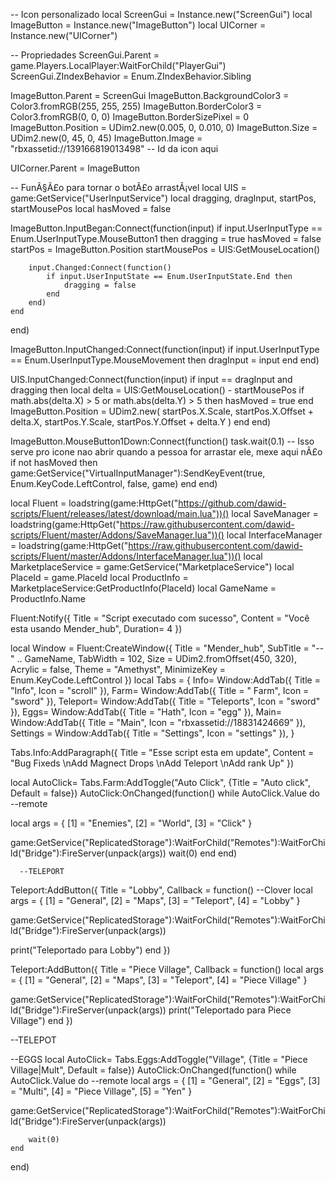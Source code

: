 -- Icon personalizado
local ScreenGui = Instance.new("ScreenGui")
local ImageButton = Instance.new("ImageButton")
local UICorner = Instance.new("UICorner")

-- Propriedades
ScreenGui.Parent = game.Players.LocalPlayer:WaitForChild("PlayerGui")
ScreenGui.ZIndexBehavior = Enum.ZIndexBehavior.Sibling

ImageButton.Parent = ScreenGui
ImageButton.BackgroundColor3 = Color3.fromRGB(255, 255, 255)
ImageButton.BorderColor3 = Color3.fromRGB(0, 0, 0)
ImageButton.BorderSizePixel = 0
ImageButton.Position = UDim2.new(0.005, 0, 0.010, 0)
ImageButton.Size = UDim2.new(0, 45, 0, 45)
ImageButton.Image = "rbxassetid://139166819013498" -- Id da icon aqui

UICorner.Parent = ImageButton

-- FunÃ§Ã£o para tornar o botÃ£o arrastÃ¡vel
local UIS = game:GetService("UserInputService")
local dragging, dragInput, startPos, startMousePos
local hasMoved = false

ImageButton.InputBegan:Connect(function(input)
    if input.UserInputType == Enum.UserInputType.MouseButton1 then
        dragging = true
        hasMoved = false
        startPos = ImageButton.Position
        startMousePos = UIS:GetMouseLocation()

        input.Changed:Connect(function()
            if input.UserInputState == Enum.UserInputState.End then
                dragging = false
            end
        end)
    end
end)

ImageButton.InputChanged:Connect(function(input)
    if input.UserInputType == Enum.UserInputType.MouseMovement then
        dragInput = input
    end
end)

UIS.InputChanged:Connect(function(input)
    if input == dragInput and dragging then
        local delta = UIS:GetMouseLocation() - startMousePos
        if math.abs(delta.X) > 5 or math.abs(delta.Y) > 5 then 
            hasMoved = true
        end
        ImageButton.Position = UDim2.new(
            startPos.X.Scale, startPos.X.Offset + delta.X,
            startPos.Y.Scale, startPos.Y.Offset + delta.Y
        )
    end
end)

ImageButton.MouseButton1Down:Connect(function()
    task.wait(0.1) -- Isso serve pro icone nao abrir quando a pessoa for arrastar ele, mexe aqui nÃ£o
    if not hasMoved then
        game:GetService("VirtualInputManager"):SendKeyEvent(true, Enum.KeyCode.LeftControl, false, game)
    end
end)

local Fluent = loadstring(game:HttpGet("https://github.com/dawid-scripts/Fluent/releases/latest/download/main.lua"))()
local SaveManager = loadstring(game:HttpGet("https://raw.githubusercontent.com/dawid-scripts/Fluent/master/Addons/SaveManager.lua"))()
local InterfaceManager = loadstring(game:HttpGet("https://raw.githubusercontent.com/dawid-scripts/Fluent/master/Addons/InterfaceManager.lua"))()
local MarketplaceService = game:GetService("MarketplaceService")
local PlaceId = game.PlaceId
local ProductInfo = MarketplaceService:GetProductInfo(PlaceId)
local GameName = ProductInfo.Name

Fluent:Notify({ Title = "Script executado com sucesso", Content = "Você esta usando Mender_hub",
Duration= 4 
})

local Window = Fluent:CreateWindow({
    Title = "Mender_hub",
    SubTitle = "-- " .. GameName,
    TabWidth = 102,
    Size = UDim2.fromOffset(450, 320),
    Acrylic = false,
    Theme = "Amethyst",
    MinimizeKey = Enum.KeyCode.LeftControl
})
local Tabs = {
    Info= Window:AddTab({ Title = "Info", Icon = "scroll" }),
    Farm= Window:AddTab({ Title = " Farm", Icon = "sword" }),
    Teleport= Window:AddTab({ Title = "Teleports", Icon = "sword" }),
    Eggs= Window:AddTab({ Title = "Hath", Icon = "egg" }),
    Main= Window:AddTab({ Title = "Main", Icon = "rbxassetid://18831424669" }),
    Settings = Window:AddTab({ Title = "Settings", Icon = "settings" }),
}

Tabs.Info:AddParagraph({
        Title = "Esse script esta em update",
        Content = "Bug Fixeds \nAdd Magnect Drops \nAdd Teleport \nAdd rank Up"
    })


local AutoClick= Tabs.Farm:AddToggle("Auto Click", {Title = "Auto click", Default = false})
AutoClick:OnChanged(function()
    while AutoClick.Value do
    --remote
    
local args = {
    [1] = "Enemies",
    [2] = "World",
    [3] = "Click"
}

game:GetService("ReplicatedStorage"):WaitForChild("Remotes"):WaitForChild("Bridge"):FireServer(unpack(args))
wait(0)
           end
end)
      
      
      --TELEPORT

Teleport:AddButton({
    Title = "Lobby",
    Callback = function()
--Clover
local args = {
    [1] = "General",
    [2] = "Maps",
    [3] = "Teleport",
    [4] = "Lobby"
}

game:GetService("ReplicatedStorage"):WaitForChild("Remotes"):WaitForChild("Bridge"):FireServer(unpack(args))

print("Teleportado para Lobby")
    end
})


Teleport:AddButton({
    Title = "Piece Village",
    Callback = function()
local args = {
    [1] = "General",
    [2] = "Maps",
    [3] = "Teleport",
    [4] = "Piece Village"
}

game:GetService("ReplicatedStorage"):WaitForChild("Remotes"):WaitForChild("Bridge"):FireServer(unpack(args))
print("Teleportado para Piece Village")
    end
})

--TELEPOT


--EGGS
local AutoClick= Tabs.Eggs:AddToggle("Village", {Title = "Piece Village|Mult", Default = false})
AutoClick:OnChanged(function()
    while AutoClick.Value do
--remote
local args = {
    [1] = "General",
    [2] = "Eggs",
    [3] = "Multi",
    [4] = "Piece Village",
    [5] = "Yen"
}

game:GetService("ReplicatedStorage"):WaitForChild("Remotes"):WaitForChild("Bridge"):FireServer(unpack(args))

        wait(0)
    end
end)
